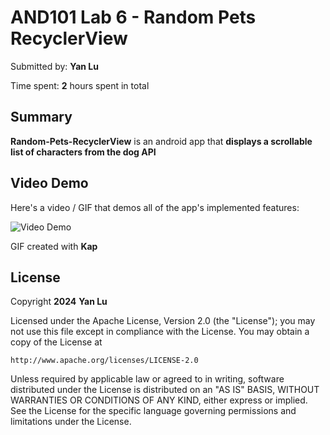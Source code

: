 <!-- (This is a comment) INSTRUCTIONS: Go through this page and fill out any **bolded** entries with their correct values.-->

# AND101 Lab 6 - Random Pets RecyclerView

Submitted by: **Yan Lu**

Time spent: **2** hours spent in total

## Summary

**Random-Pets-RecyclerView** is an android app that **displays a scrollable list of characters from the dog API**



## Video Demo

Here's a video / GIF that demos all of the app's implemented features:

<img src='demoRandompetsRecyclerview.gif' title='Video Demo' width='' alt='Video Demo' />

GIF created with **Kap**

<!-- Recommended tools:
- [Kap](https://getkap.co/) for macOS
- [ScreenToGif](https://www.screentogif.com/) for Windows
- [peek](https://github.com/phw/peek) for Linux. -->


## License

Copyright **2024** **Yan Lu**

Licensed under the Apache License, Version 2.0 (the "License");
you may not use this file except in compliance with the License.
You may obtain a copy of the License at

    http://www.apache.org/licenses/LICENSE-2.0

Unless required by applicable law or agreed to in writing, software
distributed under the License is distributed on an "AS IS" BASIS,
WITHOUT WARRANTIES OR CONDITIONS OF ANY KIND, either express or implied.
See the License for the specific language governing permissions and
limitations under the License.
